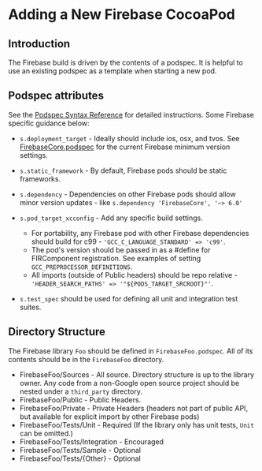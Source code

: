 # Adding a New Firebase CocoaPod

## Introduction

The Firebase build is driven by the contents of a podspec. It is helpful to
use an existing podspec as a template when starting a new pod.

## Podspec attributes

See the [Podspec Syntax Reference](https://guides.cocoapods.org/syntax/podspec.html) for
detailed instructions. Some Firebase specific guidance below:

* `s.deployment_target` - Ideally should include ios, osx, and tvos. See
[FirebaseCore.podspec](FirebaseCore.podspec) for the current Firebase minimum version settings.

* `s.static_framework` - By default, Firebase pods should be static frameworks.

* `s.dependency` - Dependencies on other Firebase pods should allow minor version updates -
like `s.dependency 'FirebaseCore', '~> 6.0'`

* `s.pod_target_xcconfig` - Add any specific build settings.
  * For portability, any Firebase
pod with other Firebase dependencies should build for c99 -
`'GCC_C_LANGUAGE_STANDARD' => 'c99'`.
  * The pod's version should be passed in as a #define
for FIRComponent registration. See examples of setting `GCC_PREPROCESSOR_DEFINITIONS`.
  * All imports (outside of Public headers) should be repo relative -
    `'HEADER_SEARCH_PATHS' => '"${PODS_TARGET_SRCROOT}"'`.

* `s.test_spec` should be used for defining all unit and integration test suites.


## Directory Structure

The Firebase library `Foo` should be defined in `FirebaseFoo.podspec`. All of its
contents should be in the `FirebaseFoo` directory.

* FirebaseFoo/Sources - All source. Directory structure is up to the library owner. Any code from a
non-Google open source project should be nested under a `third_party` directory.
* FirebaseFoo/Public - Public Headers.
* FirebaseFoo/Private - Private Headers (headers not part of public API, but available for
explicit import by other Firebase pods)
* FirebaseFoo/Tests/Unit - Required (If the library only has unit tests, `Unit` can be omitted.)
* FirebaseFoo/Tests/Integration - Encouraged
* FirebaseFoo/Tests/Sample - Optional
* FirebaseFoo/Tests/{Other} - Optional
